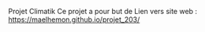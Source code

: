 Projet Climatik
Ce projet a pour but de 
Lien vers site web :
https://maelhemon.github.io/projet_203/
